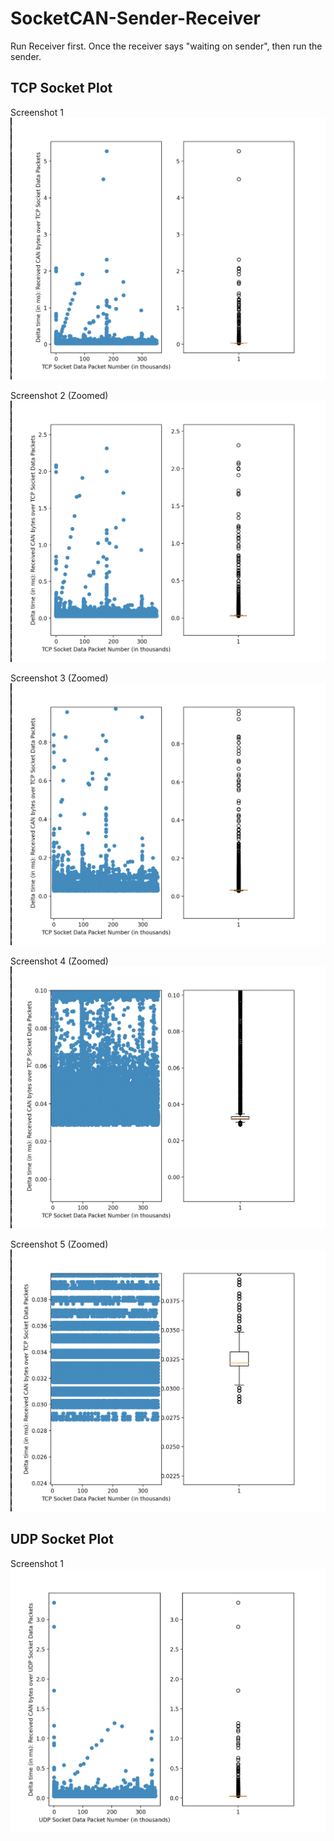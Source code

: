 # SocketCAN-Sender-Receiver

Run Receiver first. Once the receiver says "waiting on sender", then run the sender. 

## TCP Socket Plot

Screenshot 1
![Alt text](https://github.com/tbiggs29/SocketCAN-Sender-Receiver/blob/main/Screenshots/TCPSocketCANPlot1.png)

Screenshot 2 (Zoomed)
![Alt text](https://github.com/tbiggs29/SocketCAN-Sender-Receiver/blob/main/Screenshots/TCPSocketCANPlot2.png)

Screenshot 3 (Zoomed)
![Alt text](https://github.com/tbiggs29/SocketCAN-Sender-Receiver/blob/main/Screenshots/TCPSocketCANPlot3.png)

Screenshot 4 (Zoomed)
![Alt text](https://github.com/tbiggs29/SocketCAN-Sender-Receiver/blob/main/Screenshots/TCPSocketCANPlot4.png)

Screenshot 5 (Zoomed)
![Alt text](https://github.com/tbiggs29/SocketCAN-Sender-Receiver/blob/main/Screenshots/TCPSocketCANPlot5.png)

## UDP Socket Plot

Screenshot 1
![Alt text](https://github.com/tbiggs29/SocketCAN-Sender-Receiver/blob/main/Screenshots/UDPSocketCANPlot.png)
